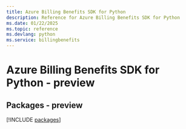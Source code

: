 ```yaml
---
title: Azure Billing Benefits SDK for Python
description: Reference for Azure Billing Benefits SDK for Python
ms.date: 01/22/2025
ms.topic: reference
ms.devlang: python
ms.service: billingbenefits
---
```

# Azure Billing Benefits SDK for Python - preview
## Packages - preview
[!INCLUDE [packages](billing-benefits-index.md)]